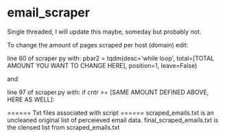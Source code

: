 # email_scraper

Single threaded, I will update this maybe, someday but probably not.

To change the amount of pages scraped per host (domain) edit:

line 60 of scraper py with: 
pbar2 = tqdm(desc='while loop', total=[TOTAL AMOUNT YOU WANT TO CHANGE HERE], position=1, leave=False)

and

line 97 of scraper.py with:
if cntr >= [SAME AMOUNT DEFINED ABOVE, HERE AS WELL]:


====== Txt files associated with script ======
scraped_emails.txt is an uncleaned original list of perceieved email data.
final_scraped_emails.txt is the clensed list from scraped_emails.txt
